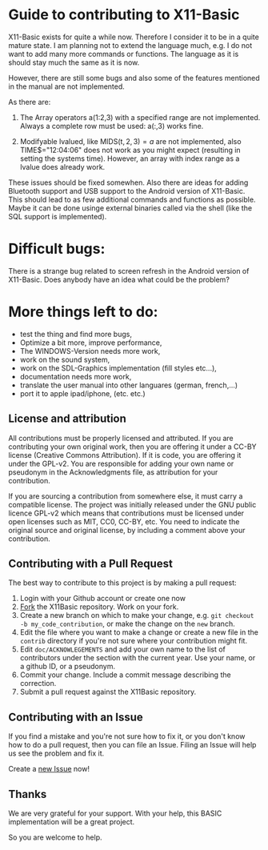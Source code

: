 Guide to contributing to X11-Basic
==================================

X11-Basic exists for quite a while now. Therefore I consider it to be in a
quite mature state. I am planning not to extend the language much, e.g. I do
not want to add many more commands or functions. The language as it is should
stay much the same as it is now. 

However, there are still some bugs and also some of the features mentioned in 
the manual are not implemented. 

As there are:

1. The Array operators a(1:2,3) with a specified range are not implemented. 
   Always a complete row must be used: a(:,3) works fine.

2. Modifyable lvalued, like MIDS(t$,2,3)=a$ are not implemented,  also
   TIME$="12:04:06" does not work as you might expect (resulting in setting the
   systems time). However, an array with index range as a lvalue does already
   work.

These issues should be fixed somewhen. Also there are ideas for adding Bluetooth 
support and USB support to the Android version of X11-Basic. This should lead 
to as few additional commands and functions as possible. Maybe it can be done 
usinge external binaries called via the shell (like the SQL support is 
implemented).

Difficult bugs:
===============

There is a strange bug related to screen refresh in the Android version of 
X11-Basic. Does anybody have an idea what could be the problem?


More things left to do:
=======================
- test the thing and find more bugs,
- Optimize a bit more, improve performance,
- The WINDOWS-Version needs more work,
- work on the sound system,
- work on the SDL-Graphics implementation (fill styles etc...),
- documentation needs more work,
- translate the user manual into other languares (german, french,...)
- port it to apple ipad/iphone,
(etc. etc.)

## License and attribution

All contributions must be properly licensed and attributed. If you are contributing your own original work, then you are offering it under a CC-BY license (Creative Commons Attribution). If it is code, you are offering it under the GPL-v2. You are responsible for adding your own name or pseudonym in the Acknowledgments file, as attribution for your contribution.

If you are sourcing a contribution from somewhere else, it must carry a compatible license. The project was initially released under the GNU public licence GPL-v2 which means that contributions must be licensed under open licenses such as MIT, CC0, CC-BY, etc. You need to indicate the original source and original license, by including a comment above your contribution. 


## Contributing with a Pull Request

The best way to contribute to this project is by making a pull request:

1. Login with your Github account or create one now
2. [Fork](https://github.com/kollokollo/X11Basic#fork-destination-box) the X11Basic repository. Work on your fork.
3. Create a new branch on which to make your change, e.g.
`git checkout -b my_code_contribution`, or make the change on the `new` branch.
4. Edit the file where you want to make a change or create a new file in the `contrib` directory if you're not sure where your contribution might fit.
5. Edit `doc/ACKNOWLEGEMENTS` and add your own name to the list of contributors under the section with the current year. Use your name, or a github ID, or a pseudonym.
6. Commit your change. Include a commit message describing the correction.
7. Submit a pull request against the X11Basic repository.



## Contributing with an Issue

If you find a mistake and you're not sure how to fix it, or you don't know how to do a pull request, then you can file an Issue. Filing an Issue will help us see the problem and fix it.

Create a [new Issue](https://github.com/kollokollo/X11Basic/issues/new) now!



## Thanks

We are very grateful for your support. With your help, this BASIC implementation will be a great project. 


So you are welcome to help.
